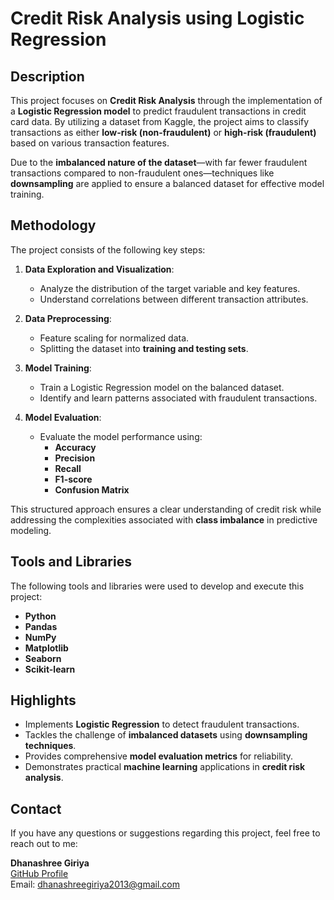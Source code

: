 # Credit Risk Analysis using Logistic Regression

## Description

This project focuses on **Credit Risk Analysis** through the implementation of a **Logistic Regression model** to predict fraudulent transactions in credit card data. By utilizing a dataset from Kaggle, the project aims to classify transactions as either **low-risk (non-fraudulent)** or **high-risk (fraudulent)** based on various transaction features.

Due to the **imbalanced nature of the dataset**—with far fewer fraudulent transactions compared to non-fraudulent ones—techniques like **downsampling** are applied to ensure a balanced dataset for effective model training.

## Methodology

The project consists of the following key steps:

1. **Data Exploration and Visualization**:
   - Analyze the distribution of the target variable and key features.
   - Understand correlations between different transaction attributes.
   
2. **Data Preprocessing**:
   - Feature scaling for normalized data.
   - Splitting the dataset into **training and testing sets**.
   
3. **Model Training**:
   - Train a Logistic Regression model on the balanced dataset.
   - Identify and learn patterns associated with fraudulent transactions.
   
4. **Model Evaluation**:
   - Evaluate the model performance using:
     - **Accuracy**
     - **Precision**
     - **Recall**
     - **F1-score**
     - **Confusion Matrix**
   
This structured approach ensures a clear understanding of credit risk while addressing the complexities associated with **class imbalance** in predictive modeling.

## Tools and Libraries

The following tools and libraries were used to develop and execute this project:

- **Python**
- **Pandas**
- **NumPy**
- **Matplotlib**
- **Seaborn**
- **Scikit-learn**

## Highlights

- Implements **Logistic Regression** to detect fraudulent transactions.
- Tackles the challenge of **imbalanced datasets** using **downsampling techniques**.
- Provides comprehensive **model evaluation metrics** for reliability.
- Demonstrates practical **machine learning** applications in **credit risk analysis**.

## Contact

If you have any questions or suggestions regarding this project, feel free to reach out to me:

**Dhanashree Giriya**  
[GitHub Profile](https://github.com/dhanashree010804)  
Email: dhanashreegiriya2013@gmail.com
